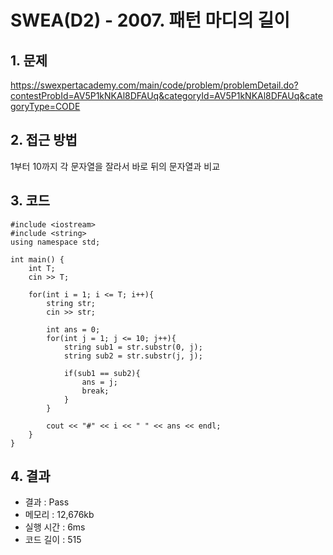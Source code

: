 # SWEA(D2) - 2007. 패턴 마디의 길이

## 1. 문제  
https://swexpertacademy.com/main/code/problem/problemDetail.do?contestProbId=AV5P1kNKAl8DFAUq&categoryId=AV5P1kNKAl8DFAUq&categoryType=CODE
## 2. 접근 방법  
1부터 10까지 각 문자열을 잘라서 바로 뒤의 문자열과 비교
## 3. 코드  
```
#include <iostream>
#include <string>
using namespace std;

int main() {
    int T;
    cin >> T;
    
    for(int i = 1; i <= T; i++){
        string str;
        cin >> str;

        int ans = 0;
        for(int j = 1; j <= 10; j++){
            string sub1 = str.substr(0, j);
            string sub2 = str.substr(j, j);
            
            if(sub1 == sub2){
                ans = j;
                break;
            }            
        }
        
        cout << "#" << i << " " << ans << endl;
    }
}
```
## 4. 결과
- 결과 : Pass 
- 메모리 : 12,676kb
- 실행 시간 : 6ms
- 코드 길이 : 515